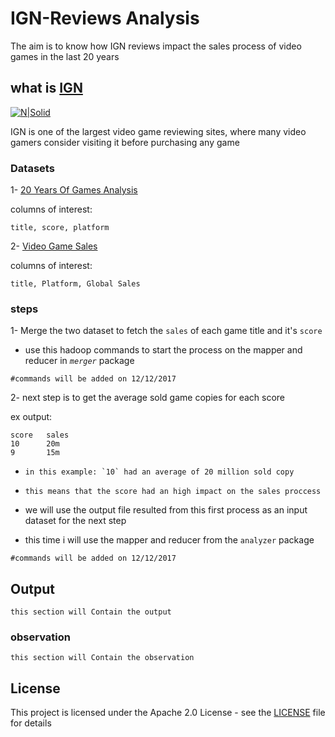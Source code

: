 # IGN-Reviews Analysis

The aim is to know how IGN reviews impact the sales process of video games
in the last 20 years

## what is [IGN](http://me.ign.com/en/)

[![N|Solid](https://superrepo.org/static/images/icons/original/xplugin.video.ign_com.png.pagespeed.ic.mp10cLVn3C.png)](http://me.ign.com/en/)

IGN is one of the largest video game reviewing sites, where many video gamers consider visiting it before purchasing any game

### Datasets 
1- [20 Years Of Games Analysis](https://www.kaggle.com/ash316/20-years-of-games-analysis)

columns of interest:

```
title, score, platform
```

2- [Video Game Sales](https://www.kaggle.com/gregorut/videogamesales)

columns of interest:
```
title, Platform, Global Sales
```


### steps

1- Merge the two dataset to fetch the `sales` of each game title and it's `score` 
- use this hadoop commands to start the process on the mapper and reducer in _`merger`_ package

```
#commands will be added on 12/12/2017
```

2- next step is to get the average sold game copies for each score 

ex output:
```
score   sales
10      20m
9       15m
```
 - ``in this example: `10` had an average of 20 million sold copy  `` 
 - ``this means that the score had an high impact on the sales proccess``
 
- we will use the output file resulted from this first process as an input dataset for the next step

- this time i will use the mapper and reducer from the ``analyzer`` package
```
#commands will be added on 12/12/2017
```

## Output 
```
this section will Contain the output
```


### observation
```
this section will Contain the observation
```

## License

This project is licensed under the Apache 2.0 License - see the [LICENSE](LICENSE) file for details


